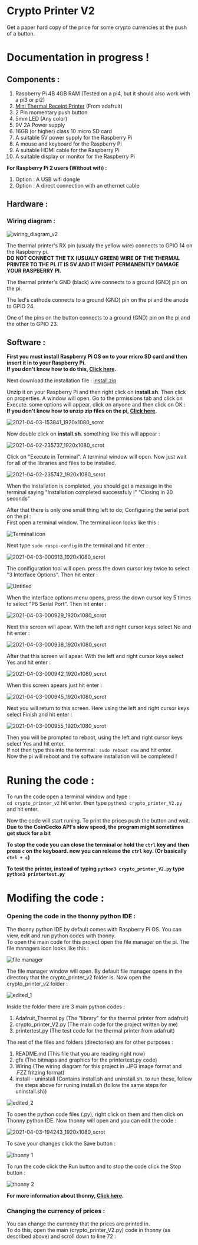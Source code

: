 # Crypto Printer V2
Get a paper hard copy of the price for some crypto currencies at the push of a button.

# Documentation in progress !

## Components :

1. Raspberry Pi 4B 4GB RAM (Tested on a pi4, but it should also work with a pi3 or pi2)
2. [Mini Thermal Receipt Printer](https://www.adafruit.com/product/597) (From adafruit)
3. 2 Pin momentary push button 
4. 5mm LED (Any color)
6. 9V 2A Power supply
7. 16GB (or higher) class 10 micro SD card
8. A suitable 5V power supply for the Raspberry Pi
9. A mouse and keyboard for the Raspberry Pi
10. A suitable HDMI cable for the Raspberry Pi
11. A suitable display or monitor for the Raspberry Pi

**For Raspberry Pi 2 users (Without wifi) :**
1. Option : A USB wifi dongle
2. Option : A direct connection with an ethernet cable
    
    
    
## Hardware :
### Wiring diagram :

![wiring_diagram_v2](https://user-images.githubusercontent.com/79406608/113473772-53eb9f80-9474-11eb-8e1f-35f840ca145b.jpg)


The thermal printer's RX pin (usualy the yellow wire) connects to GPIO 14 on the Raspberry pi.                                                                                   
**DO NOT CONNECT THE TX (USUALY GREEN) WIRE OF THE THERMAL PRINTER TO THE PI. IT IS 5V AND IT MIGHT PERMANENTLY DAMAGE YOUR RASPBERRY PI.**

The thermal printer's GND (black) wire connects to a ground (GND) pin on the pi.

The led's cathode connects to a ground (GND) pin on the pi and the anode to GPIO 24.

One of the pins on the button connects to a ground (GND) pin on the pi and the other to GPIO 23.


## Software :

**First you must install Raspberry Pi OS on to your micro SD card and then insert it in to your Raspberry Pi.                                                                   
If you don't know how to do this, [Click here](https://projects.raspberrypi.org/en/projects/raspberry-pi-setting-up).**

Next download the installation file :
[install.zip](https://github.com/samyarsadat/crypto_printer_v2/files/6252462/install.zip)


Unzip it on your Raspberry Pi and then right click on **install.sh**. Then click on properties. A window will open. Go to the prmissions tab and click on Execute. some options will appear. click on anyone and then click on OK :                                                                                                                             
**If you don't know how to unzip zip files on the pi, [Click here](https://magpi.raspberrypi.org/articles/unzip-and-uncompress-files-on-a-raspberry-pi).**

![2021-04-03-153841_1920x1080_scrot](https://user-images.githubusercontent.com/79406608/113479468-f6694a00-9497-11eb-81f7-d6ce0714912e.png)

Now double click on **install.sh**. something like this will appear :                                                                                            

![2021-04-02-235737_1920x1080_scrot](https://user-images.githubusercontent.com/79406608/113474279-c3af5980-9477-11eb-809d-b3d89b798797.png)

Click on "Execute in Terminal". A terminal window will open. Now just wait for all of the libraries and files to be installed.

![2021-04-02-235742_1920x1080_scrot](https://user-images.githubusercontent.com/79406608/113474394-6c5db900-9478-11eb-8fca-86f06de5c389.png)

When the installation is completed, you should get a message in the terminal saying "Installation completed successfuly !" "Closing in 20 seconds" 

After that there is only one small thing left to do; Configuring the serial port on the pi :                                                                                     
First open a terminal window. The terminal icon looks like this :    

![Terminal icon](https://user-images.githubusercontent.com/79406608/113474972-aed4c500-947b-11eb-99c3-81124b9149e9.png)

Next type `sudo raspi-config` in the terminal and hit enter :                                                                                                                                                                                        

![2021-04-03-000913_1920x1080_scrot](https://user-images.githubusercontent.com/79406608/113475102-4b976280-947c-11eb-9cc6-d30caf199e33.png)

The conifiguration tool will open. press the down cursor key twice to select "3 Interface Options". Then hit enter :

![Untitled](https://user-images.githubusercontent.com/79406608/113475246-0de70980-947d-11eb-955d-9c5e50c46af4.png)

When the interface options menu opens, press the down cursor key 5 times to select "P6 Serial Port". Then hit enter :

![2021-04-03-000929_1920x1080_scrot](https://user-images.githubusercontent.com/79406608/113475480-a205a080-947e-11eb-9d89-5737c7cbb53d.png)

Next this screen will apear. With the left and right cursor keys select No and hit enter :

![2021-04-03-000938_1920x1080_scrot](https://user-images.githubusercontent.com/79406608/113475739-11c85b00-9480-11eb-90bb-7939810f36c1.png)

After that this screen will apear. With the left and right cursor keys select Yes and hit enter :

![2021-04-03-000942_1920x1080_scrot](https://user-images.githubusercontent.com/79406608/113475794-46d4ad80-9480-11eb-80a9-8743c6fff674.png)

When this screen apears just hit enter :

![2021-04-03-000945_1920x1080_scrot](https://user-images.githubusercontent.com/79406608/113475875-7aafd300-9480-11eb-9049-c6c13b912eea.png)

Next you will return to this screen. Here using the left and right cursor keys select Finish and hit enter :

![2021-04-03-000955_1920x1080_scrot](https://user-images.githubusercontent.com/79406608/113475952-f7db4800-9480-11eb-8872-4f4091c9d55a.png)

Then you will be prompted to reboot, using the left and right cursor keys select Yes and hit enter.                                                                             
If not then type this into the terminal : `sudo reboot now` and hit enter.                                                                                                       
Now the pi will reboot and the software installation will be completed !                                                                                                        

# Runing the code :
To run the code open a terminal window and type :                                                                                                                            
`cd crypto_printer_v2` hit enter. then type `python3 crypto_printer_V2.py` and hit enter. 

Now the code will start runing. To print the prices push the button and wait.                                                                                                   
**Due to the CoinGecko API's slow speed, the program might sometimes get stuck for a bit**                

**To stop the code you can close the terminal or hold the `ctrl` key and then press `c` on the keyboard. now you can release the `ctrl` key. (Or basically `ctrl + c`)**      

**To test the printer, instead of typing `python3 crypto_printer_V2.py` type `python3 printertest.py`**

# Modifing the code :
### Opening the code in the thonny python IDE :

The thonny python IDE by default comes with Raspberry Pi OS. You can view, edit and run python codes with thonny.                                                               
To open the main code for this project open the file manager on the pi. The file managers icon looks like this :

![file manager](https://user-images.githubusercontent.com/79406608/113502306-341bb080-9534-11eb-84ba-d866ed0c4bd1.png)

The file manager window will open. By default file manager opens in the directory that the crypto_printer_v2 folder is. Now open the crypto_printer_v2 folder :

![edited_1](https://user-images.githubusercontent.com/79406608/113502353-95438400-9534-11eb-9b01-8f000bfb3a7c.png)

Inside the folder there are 3 main python codes : 
1. Adafruit_Thermal.py (The "library" for the thermal printer from adafruit)
2. crypto_printer_V2.py (The main code for the project written by me)
3. printertest.py (The test code for the thermal printer from adafruit)                                                                                                         

The rest of the files and folders (directories) are for other purposes :
1. README.md (This file that you are reading right now)
2. gfx (The bitmaps and graphics for the printertest.py code)
3. Wiring (The wiring diagram for this project in .JPG image format and .FZZ fritzing format)
4. install - uninstall (Contains install.sh and uninstall.sh. to run these, follow the steps above for runing install.sh (follow the same steps for uninstall.sh))

![edited_2](https://user-images.githubusercontent.com/79406608/113502577-d5573680-9535-11eb-857b-9886811be490.png)

To open the python code files (.py), right click on them and then click on Thonny python IDE. Now thonny will open and you can edit the code :

![2021-04-03-194243_1920x1080_scrot](https://user-images.githubusercontent.com/79406608/113503168-c756e500-9538-11eb-85f9-537396f8cdd9.png)

To save your changes click the Save button :

![thonny 1](https://user-images.githubusercontent.com/79406608/113503245-4ba96800-9539-11eb-8145-31ddba299a1f.png)

To run the code click the Run button and to stop the code click the Stop button :

![thonny 2](https://user-images.githubusercontent.com/79406608/113503296-9c20c580-9539-11eb-9847-55d035403813.png)

**For more information about thonny, [Click here](https://magpi.raspberrypi.org/articles/thonny).**

### Changing the currency of prices :

You can change the currency that the prices are printed in.                                                                                                                     
To do this, open the main (crypto_printer_V2.py) code in thonny (as described above) and scroll down to line 72 :


